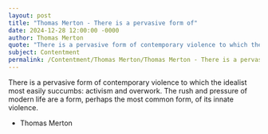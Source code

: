 ```yaml
---
layout: post
title: "Thomas Merton - There is a pervasive form of"
date: 2024-12-28 12:00:00 -0000
author: Thomas Merton
quote: "There is a pervasive form of contemporary violence to which the idealist most easily succumbs: activism and overwork. The rush and pressure of modern life are a form, perhaps the most common form, of its innate violence."
subject: Contentment
permalink: /Contentment/Thomas Merton/Thomas Merton - There is a pervasive form of
---
```


There is a pervasive form of contemporary violence to which the idealist most easily succumbs: activism and overwork. The rush and pressure of modern life are a form, perhaps the most common form, of its innate violence.

- Thomas Merton
